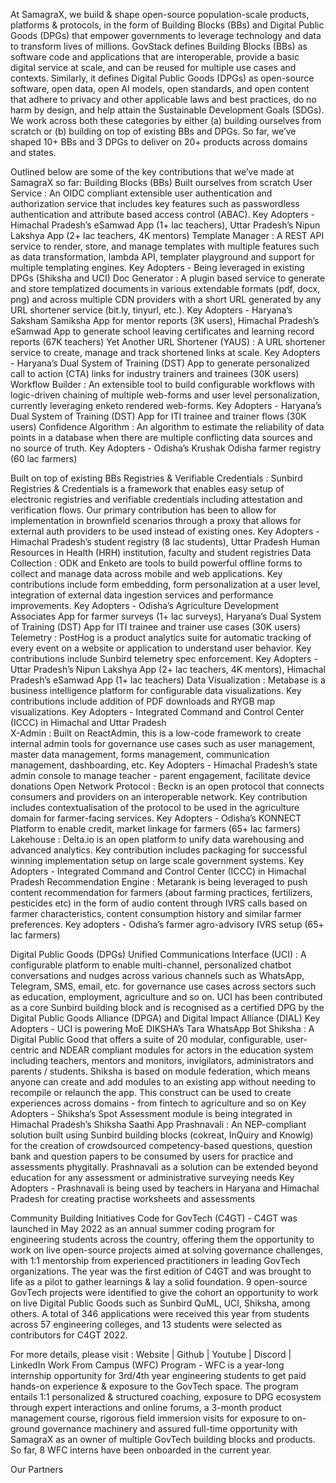 

At SamagraX, we build & shape open-source population-scale products, platforms & protocols, in the form of Building Blocks (BBs) and Digital Public Goods (DPGs) that empower governments to leverage technology and data to transform lives of millions. 
GovStack defines Building Blocks (BBs) as software code and applications that are interoperable, provide a basic digital service at scale, and can be reused for multiple use cases and contexts. Similarly, it defines Digital Public Goods (DPGs) as open-source software, open data, open AI models, open standards, and open content that adhere to privacy and other applicable laws and best practices, do no harm by design, and help attain the Sustainable Development Goals (SDGs). We work across both these categories by either (a) building ourselves from scratch or (b) building on top of existing BBs and DPGs.
So far, we’ve shaped 10+ BBs and 3 DPGs to deliver on 20+ products across domains and states. 


Outlined below are some of the key contributions that we’ve made at SamagraX so far:
Building Blocks (BBs)
Built ourselves from scratch
User Service : An OIDC compliant extensible user authentication and authorization service that includes key features such as passwordless authentication and attribute based access control (ABAC).
Key Adopters - Himachal Pradesh’s eSamwad App (1+ lac teachers), Uttar Pradesh’s Nipun Lakshya App (2+ lac  teachers, 4K mentors)
Template Manager : A REST API service to render, store, and manage templates with multiple features such as data transformation, lambda API, templater playground and support for multiple templating engines.
	Key Adopters - Being leveraged in existing DPGs (Shiksha and UCI)
Doc Generator : A plugin based service to generate and store templatized documents in various extendable formats (pdf, docx, png) and across multiple CDN providers with a short URL generated by any URL shortener service (bit.ly, tinyurl, etc.).
Key Adopters - Haryana’s Saksham Samiksha App for mentor reports (3K users), Himachal Pradesh’s eSamwad App to generate school leaving certificates and learning record reports (67K teachers)
Yet Another URL Shortener (YAUS) : A URL shortener service to create, manage and track shortened links at scale.
Key Adopters - Haryana’s Dual System of Training (DST) App to generate personalized call to action (CTA) links for industry trainers and trainees (30K users)
Workflow Builder : An extensible tool to build configurable workflows with logic-driven chaining of multiple web-forms and user level personalization, currently leveraging enketo rendered web-forms. 
Key Adopters - Haryana’s Dual System of Training (DST) App for ITI trainee and trainer flows (30K users)
Confidence Algorithm : An algorithm to estimate the reliability of data points  in a database  when there are multiple conflicting data sources and no source of truth.
Key Adopters - Odisha’s Krushak Odisha farmer registry (60 lac farmers) 

Built on top of existing BBs
Registries & Verifiable Credentials : Sunbird Registries & Credentials is a framework that enables easy setup of electronic registries and verifiable credentials including attestation and verification flows. Our primary contribution has been to allow for implementation in brownfield scenarios through a proxy that allows for external auth providers to be used instead of existing ones.
Key Adopters - Himachal Pradesh’s student registry (8 lac students), Uttar Pradesh Human Resources in Health (HRH) institution, faculty and student registries 
Data Collection : ODK and Enketo are tools to build powerful offline forms to collect and manage data across mobile and web applications. Key contributions include form embedding, form personalization at a user level, integration of external data ingestion services and performance improvements.
Key Adopters - Odisha’s Agriculture Development Associates App for farmer surveys (1+ lac surveys), Haryana’s Dual System of Training (DST) App for ITI trainee and trainer use cases (30K users)
Telemetry : PostHog is a product analytics suite for automatic tracking of every event on a website or application to understand user behavior. Key contributions include Sunbird telemetry spec enforcement.
Key Adopters - Uttar Pradesh’s Nipun Lakshya App (2+ lac  teachers, 4K mentors), Himachal Pradesh’s eSamwad App (1+ lac teachers)
Data Visualization : Metabase is a business intelligence platform for configurable data visualizations. Key contributions include addition of PDF downloads and RYGB map visualizations.
Key Adopters - Integrated Command and Control Center (ICCC) in Himachal and Uttar Pradesh                         
X-Admin : Built on ReactAdmin, this is a low-code framework to create internal admin tools for governance use cases such as user management, master data management, forms management, communication management, dashboarding, etc.
Key Adopters - Himachal Pradesh’s state admin console to manage teacher - parent engagement, facilitate device donations
Open Network Protocol : Beckn is an open protocol that connects consumers and providers on an interoperable network. Key contribution includes contextualisation of the protocol to be used in the agriculture domain for farmer-facing services. 
Key Adopters - Odisha’s KONNECT Platform to enable credit, market linkage for farmers (65+ lac farmers)
Lakehouse : Delta.io is an open platform to unify data warehousing and advanced analytics. Key contribution includes packaging for successful winning implementation setup on large scale government systems.
Key Adopters - Integrated Command and Control Center (ICCC) in Himachal Pradesh
Recommendation Engine : Metarank is being leveraged to push content recommendation for farmers (about farming practices, fertilizers, pesticides etc) in the form of audio content through IVRS calls based on farmer characteristics, content consumption history and similar farmer preferences. 
Key adopters - Odisha’s farmer agro-advisory IVRS setup (65+ lac farmers)

Digital Public Goods (DPGs)
Unified Communications Interface (UCI) : A configurable platform to enable multi-channel, personalized chatbot conversations and nudges across various channels such as WhatsApp, Telegram, SMS, email, etc. for governance use cases across sectors such as education, employment, agriculture and so on. UCI has been contributed as a core Sunbird building block and is recognised as a certified DPG by the Digital Public Goods Alliance (DPGA) and Digital Impact Alliance (DIAL)
Key Adopters - UCI is powering MoE DIKSHA’s Tara WhatsApp Bot
Shiksha : A Digital Public Good that offers a suite of 20 modular, configurable, user-centric and NDEAR compliant modules for actors in the education system including teachers, mentors and monitors, invigilators, administrators and parents / students. Shiksha is based on module federation, which means anyone can create and add modules to an existing app without needing to recompile or relaunch the app. This construct can be used to create experiences across domains - from fintech to agriculture and so on
Key Adopters - Shiksha’s Spot Assessment module is being integrated in Himachal Pradesh’s Shiksha Saathi App 
Prashnavali : An NEP-compliant solution built using Sunbird building blocks (cokreat, InQuiry and Knowlg) for the creation of crowdsourced competency-based questions, question bank and question papers to be consumed by users for practice and assessments phygitally. Prashnavali as a solution can be extended beyond education for any assessment or administrative surveying needs
Key Adopters - Prashnavali is being used by teachers in Haryana and Himachal Pradesh for creating practise worksheets and assessments

Community Building Initiatives
Code for GovTech (C4GT) - C4GT was launched in May 2022 as an annual summer coding program for engineering students across the country, offering them the opportunity to work on live open-source projects aimed at solving governance challenges, with 1:1 mentorship from experienced practitioners in leading GovTech organizations. The year was the first edition of C4GT and was brought to life as a pilot to gather learnings & lay a solid foundation. 9 open-source GovTech projects were identified to give the cohort an opportunity to work on live Digital Public Goods such as Sunbird QuML, UCI, Shiksha, among others. A total of 346 applications were received this year from students across 57 engineering colleges, and 13 students were selected as contributors for C4GT 2022. 

For more details, please visit : Website | Github | Youtube | Discord | LinkedIn 
Work From Campus (WFC) Program - WFC is a year-long internship opportunity for 3rd/4th year engineering students to get paid hands-on experience & exposure to the GovTech space. The program entails 1:1 personalized & structured coaching, exposure to DPG ecosystem through expert interactions and online forums, a 3-month product management course, rigorous field immersion visits for exposure to on-ground governance machinery and assured full-time opportunity with SamagraX as an owner of multiple GovTech building blocks and products. So far, 8 WFC interns have been onboarded in the current year.

Our Partners



